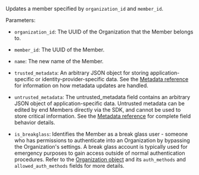Updates a member specified by `organization_id` and `member_id`.

Parameters:

- `organization_id`: The UUID of the Organization that the Member belongs to.

- `member_id`: The UUID of the Member.

- `name`: The new name of the Member.

- `trusted_metadata`: An arbitrary JSON object for storing application-specific or identity-provider-specific data. See the [Metadata reference](https://stytch.com/docs/b2b/api/metadata) for information on how metadata updates are handled.

- `untrusted_metadata`: The untrusted_metadata field contains an arbitrary JSON object of application-specific data. Untrusted metadata can be edited by end Members directly via the SDK, and cannot be used to store critical information. See the [Metadata reference](https://stytch.com/docs/b2b/api/metadata) for complete field behavior details.

- `is_breakglass`: Identifies the Member as a break glass user - someone who has permissions to authenticate into an Organization by bypassing the Organization's settings. A break glass account is typically used for emergency purposes to gain access outside of normal authentication procedures. Refer to the [Organization object](https://stytch.com/docs/b2b/api/organization-object) and its `auth_methods` and `allowed_auth_methods` fields for more details.
